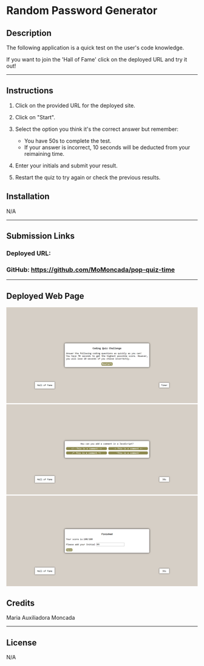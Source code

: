 # Random Password Generator

## Description
The following application is a quick test on the user's code knowledge. 

If you want to join the 'Hall of Fame' click on the deployed URL and try it out!

-------------------

## Instructions
1. Click on the provided URL for the deployed site.
2. Click on "Start".
3. Select the option you think it's the correct answer but remember:
   
    - You have 50s to complete the test.
    - If your answer is incorrect, 10 seconds will be deducted from your reimaining time.

4. Enter your initials and submit your result.
5. Restart the quiz to try again or check the previous results.



## Installation

N/A

--------------------

## Submission Links

### Deployed URL: 

### GitHub: https://github.com/MoMoncada/pop-quiz-time

---------------------

## Deployed Web Page

![Intro Page](./assets/images/intro-page.png)
![Quiz Question](./assets/images/question-example.png)
![Results](./assets/images/scores-page.png)

## Credits
Maria Auxiliadora Moncada 

------------

## License
N/A
